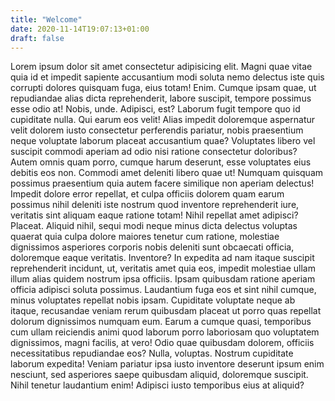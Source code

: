 ```yaml
---
title: "Welcome"
date: 2020-11-14T19:07:13+01:00
draft: false
---
```


Lorem ipsum dolor sit amet consectetur adipisicing elit. Magni quae vitae quia id et impedit sapiente accusantium modi soluta nemo delectus iste quis corrupti dolores quisquam fuga, eius totam! Enim.
Cumque ipsam quae, ut repudiandae alias dicta reprehenderit, labore suscipit, tempore possimus esse odio at! Nobis, unde. Adipisci, est? Laborum fugit tempore quo id cupiditate nulla. Qui earum eos velit!
Alias impedit doloremque aspernatur velit dolorem iusto consectetur perferendis pariatur, nobis praesentium neque voluptate laborum placeat accusantium quae? Voluptates libero vel suscipit commodi aperiam ad odio nisi ratione consectetur doloribus?
Autem omnis quam porro, cumque harum deserunt, esse voluptates eius debitis eos non. Commodi amet deleniti libero quae ut! Numquam quisquam possimus praesentium quia autem facere similique non aperiam delectus!
Impedit dolore error repellat, et culpa officiis dolorem quam earum possimus nihil deleniti iste nostrum quod inventore reprehenderit iure, veritatis sint aliquam eaque ratione totam! Nihil repellat amet adipisci? Placeat.
Aliquid nihil, sequi modi neque minus dicta delectus voluptas quaerat quia culpa dolore maiores tenetur cum ratione, molestiae dignissimos asperiores corporis nobis deleniti sunt obcaecati officia, doloremque eaque veritatis. Inventore?
In expedita ad nam itaque suscipit reprehenderit incidunt, ut, veritatis amet quia eos, impedit molestiae ullam illum alias quidem nostrum ipsa officiis. Ipsam quibusdam ratione aperiam officia adipisci soluta possimus.
Laudantium fuga eos et sint nihil cumque, minus voluptates repellat nobis ipsam. Cupiditate voluptate neque ab itaque, recusandae veniam rerum quibusdam placeat ut porro quas repellat dolorum dignissimos numquam eum.
Earum a cumque quasi, temporibus cum ullam reiciendis animi quod laborum porro laboriosam quo voluptatem dignissimos, magni facilis, at vero! Odio quae quibusdam dolorem, officiis necessitatibus repudiandae eos? Nulla, voluptas.
Nostrum cupiditate laborum expedita! Veniam pariatur ipsa iusto inventore deserunt ipsum enim nesciunt, sed asperiores saepe quibusdam aliquid, doloremque suscipit. Nihil tenetur laudantium enim! Adipisci iusto temporibus eius at aliquid?